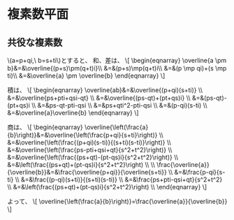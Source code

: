 # 複素数平面
## 共役な複素数
\\(a=p+qi,\\ b=s+ti\\)とすると、
和、差は、
\\[
\begin{eqnarray}
\overline{a \pm b}&=&\overline{(p+s)\pm(q+t)i}\\\\
&=&(p+s)\mp(q+t)i\\\\
&=&(p \mp qi)+(s \mp ti)\\\\
&=&\overline{a} \pm \overline{b}
\end{eqnarray}
\\]

積は、
\\[
\begin{eqnarray}
\overline{ab}&=&\overline{(p+qi)(s+ti)} \\\\
&=&\overline{ps+pti+qsi-qt} \\\\
&=&\overline{(ps-qt)+(pt+qs)i} \\\\
&=&(ps-qt)-(pt+qs)i \\\\
&=&ps-qt-pti-qsi \\\\
&=&ps+qti^2-pti-qsi \\\\
&=&(p-qi)(s-ti) \\\\
&=&\overline{a}\overline{b}
\end{eqnarray}
\\]

商は、
\\[
\begin{eqnarray}
\overline{\left(\frac{a}{b}\right)}&=&\overline{\left(\frac{p+qi}{s+ti}\right)} \\\\
&=&\overline{\left(\frac{(p+qi)(s-ti)}{(s+ti)(s-ti)}\right)} \\\\
&=&\overline{\left(\frac{ps-pti+qsi+qt}{s^2+t^2}\right)} \\\\
&=&\overline{\left(\frac{(ps+qt)-(pt-qs)i}{s^2+t^2}\right)} \\\\
&=&\left(\frac{(ps+qt)+(pt-qs)i}{s^2+t^2}\right) \\\\
\\\\
\frac{\overline{a}}{\overline{b}}&=&\frac{\overline{p+qi}}{\overline{s+ti}} \\\\
&=&\frac{p-qi}{s-ti} \\\\
&=&\frac{(p-qi)(s+ti)}{(s+ti)(s-ti)} \\\\
&=&\frac{ps+pti-qsi+qt}{s^2+t^2} \\\\
&=&\left(\frac{(ps+qt)+(pt-qs)i}{s^2+t^2}\right) \\\\
\end{eqnarray}
\\]

よって、
\\[
\overline{\left(\frac{a}{b}\right)}=\frac{\overline{a}}{\overline{b}}
\\]